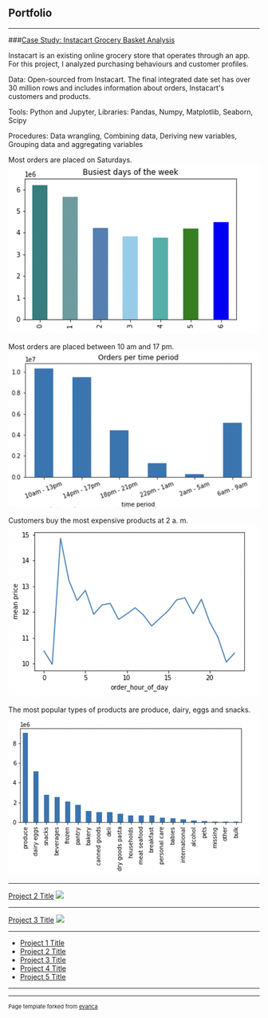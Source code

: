 ## Portfolio

---

###[Case Study: Instacart Grocery Basket Analysis](/https://github.com/nora-marie-95/Instacart-Basket-Analysis-Project)

Instacart is an existing online grocery store that operates through an app. For this project, I analyzed purchasing behaviours and customer profiles.

Data: Open-sourced from Instacart. The final integrated date set has over 30 million rows and includes information about orders, Instacart's customers and products.

Tools: Python and Jupyter, Libraries: Pandas, Numpy, Matplotlib, Seaborn, Scipy

Procedures: Data wrangling, Combining data, Deriving new variables, Grouping data and aggregating variables


Most orders are placed on Saturdays.
<img src="images/Screenshot 2024-02-11 at 14.52.44.png?raw=true"/>

Most orders are placed between 10 am and 17 pm.
<img src="images/Screenshot 2024-02-11 at 14.53.02.png?raw=true"/>

Customers buy the most expensive products at 2 a. m.
<img src="images/Screenshot 2024-02-11 at 14.54.33.png?raw=true"/>

The most popular types of products are produce, dairy, eggs and snacks. 
<img src="images/Screenshot 2024-02-11 at 14.55.05.png?raw=true"/>



---
[Project 2 Title](/pdf/sample_presentation.pdf)
<img src="images/dummy_thumbnail.jpg?raw=true"/>

---
[Project 3 Title](http://example.com/)
<img src="images/dummy_thumbnail.jpg?raw=true"/>

---

- [Project 1 Title](http://example.com/)
- [Project 2 Title](http://example.com/)
- [Project 3 Title](http://example.com/)
- [Project 4 Title](http://example.com/)
- [Project 5 Title](http://example.com/)

---




---
<p style="font-size:11px">Page template forked from <a href="https://github.com/evanca/quick-portfolio">evanca</a></p>
<!-- Remove above link if you don't want to attibute -->
